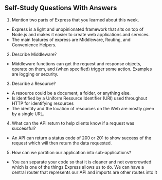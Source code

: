 ## Self-Study Questions With Answers

1.	Mention two parts of Express that you learned about this week.

-	Express is a light and unopinionated framework that sits on top of Node.js and makes it easier to create web applications and services. 
-	The main features of express are Middleware, Routing, and Convenience Helpers.

2.	 Describe Middleware?

-	Middleware functions can get the request and response objects, operate on them, and (when specified) trigger some action. Examples are logging or security.

3.	 Describe a Resource?

-	A resource could be a document, a folder, or anything else. 
-	Is identified by a Uniform Resource Identifier (URI) used throughout HTTP for identifying resources
-	The identity and the location of resources on the Web are mostly given by a single URL.

4.	 What can the API return to help clients know if a request was successful?

-	An API can return a status code of 200 or 201 to show success of the request which will then return the data requested.

5.	 How can we partition our application into sub-applications?

-	You can separate your code so that it is cleaner and not overcrowded which is one of the things Express allows us to do.  We can have a central router that represents our API and imports are other routes into it
